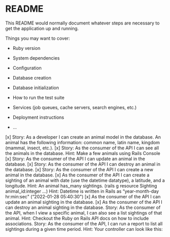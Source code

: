 # README

This README would normally document whatever steps are necessary to get the
application up and running.

Things you may want to cover:

* Ruby version

* System dependencies

* Configuration

* Database creation

* Database initialization

* How to run the test suite

* Services (job queues, cache servers, search engines, etc.)

* Deployment instructions

* ...

[x] Story: As a developer I can create an animal model in the database. An animal has the following information: common name, latin name, kingdom (mammal, insect, etc.).
[x] Story: As the consumer of the API I can see all the animals in the database.
Hint: Make a few animals using Rails Console
[x] Story: As the consumer of the API I can update an animal in the database.
[x] Story: As the consumer of the API I can destroy an animal in the database.
[x] Story: As the consumer of the API I can create a new animal in the database.
[x] As the consumer of the API I can create a sighting of an animal with date (use the datetime datatype), a latitude, and a longitude.
Hint: An animal has_many sightings. (rails g resource Sighting animal_id:integer ...)
Hint: Datetime is written in Rails as “year-month-day hr:min:sec" (“2022-01-28 05:40:30")
[x] As the consumer of the API I can update an animal sighting in the database.
[x] As the consumer of the API I can destroy an animal sighting in the database.
Story: As the consumer of the API, when I view a specific animal, I can also see a list sightings of that animal.
Hint: Checkout the Ruby on Rails API docs on how to include associations.
Story: As the consumer of the API, I can run a report to list all sightings during a given time period.
Hint: Your controller can look like this:
